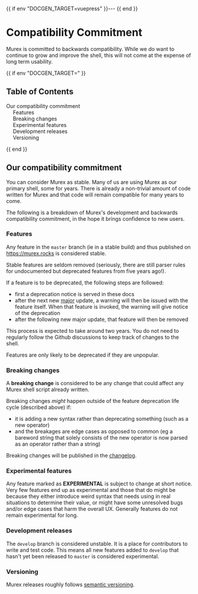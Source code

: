 {{ if env "DOCGEN_TARGET=vuepress" }}---
{{ end }}<h1>Compatibility Commitment</h1>

Murex is committed to backwards compatibility. While we do want to continue to
grow and improve the shell, this will not come at the expense of long term
usability. 

{{ if env "DOCGEN_TARGET=" }}<h2>Table of Contents</h2>

<div id="toc">

- [Our compatibility commitment](#our-compatibility-commitment)
  - [Features](#features)
  - [Breaking changes](#breaking-changes)
  - [Experimental features](#experimental-features)
  - [Development releases](#development-releases)
  - [Versioning](#versioning)

</div>

{{ end }}

## Our compatibility commitment

You can consider Murex as stable. Many of us are using Murex as our primary
shell, some for years. There is already a non-trivial amount of code written
for Murex and that code will remain compatible for many years to come.

The following is a breakdown of Murex's development and backwards compatibility
commitment, in the hope it brings confidence to new users.

### Features

Any feature in the `master` branch (ie in a stable build) and thus published on
https://murex.rocks is considered stable.

Stable features are seldom removed (seriously, there are still parser rules for
undocumented but deprecated features from five years ago!).

If a feature is to be deprecated, the following steps are followed:
* first a deprecation notice is served in these docs
* after the next new [major](https://semver.org/) update, a warning will then
  be issued with the feature itself. When that feature is invoked, the warning
  will give notice of the deprecation
* after the following new major update, that feature will then be removed

This process is expected to take around two years. You do not need to regularly
follow the Github discussions to keep track of changes to the shell.

Features are only likely to be deprecated if they are unpopular.

### Breaking changes

A **breaking change** is considered to be any change that could affect any
Murex shell script already written.

Breaking changes _might_ happen outside of the feature deprecation life cycle
(described above) if:
* it is adding a new syntax rather than deprecating something (such as a new
  operator)
* and the breakages are edge cases as opposed to common (eg a bareword string
  that solely consists of the new operator is now parsed as an operator rather
  than a string)

Breaking changes will be published in the [changelog](https://murex.rocks/changelog/).

### Experimental features

Any feature marked as **EXPERIMENTAL** is subject to change at short notice.
Very few features end up as experimental and those that do might be because
they either introduce weird syntax that needs using in real situations to
determine their value, or might have some unresolved bugs and/or edge cases
that harm the overall UX. Generally features do not remain experimental for
long.

### Development releases

The `develop` branch is considered unstable. It is a place for contributors to
write and test code. This means all new features added to `develop` that hasn't
yet been released to `master` is considered experimental.

### Versioning

Murex releases roughly follows [semantic versioning](https://semver.org/).
